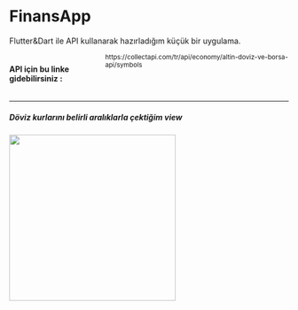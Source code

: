 # FinansApp
Flutter&amp;Dart ile API kullanarak hazırladığım küçük bir uygulama.



<div style="display:inline-flex;" class="yazi">
  <h4 style="display:inline-flex;">API için bu linke gidebilirsiniz : </h4> 
  <small>https://collectapi.com/tr/api/economy/altin-doviz-ve-borsa-api/symbols</small>
</div>

<br>
<hr>

<h5>Döviz kurlarını belirli aralıklarla çektiğim view</h5>

<img src="https://user-images.githubusercontent.com/51122010/200757779-c5782b20-d262-49ce-abc8-0b425f5d1d7f.png" width="300"/>
